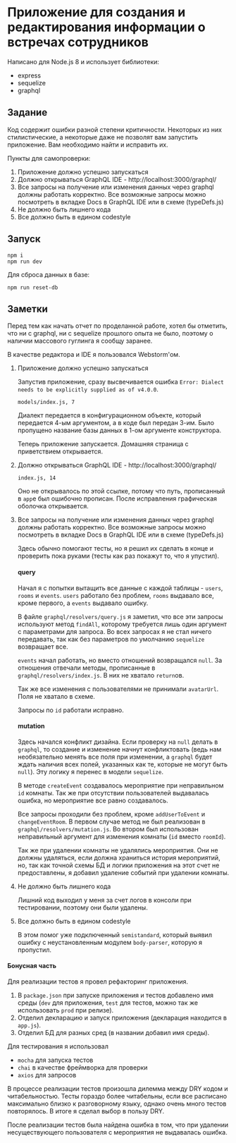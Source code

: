 # Приложение для создания и редактирования информации о встречах сотрудников

Написано для Node.js 8 и использует библиотеки:
* express
* sequelize
* graphql

## Задание
Код содержит ошибки разной степени критичности. Некоторых из них стилистические, а некоторые даже не позволят вам запустить приложение. Вам необходимо найти и исправить их.

Пункты для самопроверки:
1. Приложение должно успешно запускаться
2. Должно открываться GraphQL IDE - http://localhost:3000/graphql/
3. Все запросы на получение или изменения данных через graphql должны работать корректно. Все возможные запросы можно посмотреть в вкладке Docs в GraphQL IDE или в схеме (typeDefs.js)
4. Не должно быть лишнего кода
5. Все должно быть в едином codestyle

## Запуск
```
npm i
npm run dev
```

Для сброса данных в базе:
```
npm run reset-db
```


## Заметки

Перед тем как начать отчет по проделанной работе, хотел бы отметить, что ни с graphql, ни с sequelize прошлого опыта не было, поэтому о наличии массового гуглинга я сообщу заранее.

В качестве редактора и IDE я пользовался Webstorm'ом.

1. Приложение должно успешно запускаться

    Запустив приложение, сразу высвечивается ошибка `Error: Dialect needs to be explicitly supplied as of v4.0.0`.
    
    `models/index.js, 7`
    
    Диалект передается в конфигурационном объекте, который передается 4-ым аргументом, а в коде был передан 3-им. Было пропущено название базы данных в 1-ом аргументе конструктора.
    
    Теперь приложение запускается. Домашняя страница с приветствием открывается.

2. Должно открываться GraphQL IDE - http://localhost:3000/graphql/

    `index.js, 14`
    
    Оно не открывалось по этой ссылке, потому что путь, прописанный в `app`е был ошибочно прописан. После исправления графическая оболочка открывается.
    
3. Все запросы на получение или изменения данных через graphql должны работать корректно. Все возможные запросы можно посмотреть в вкладке Docs в GraphQL IDE или в схеме (typeDefs.js)

    Здесь обычно помогают тесты, но я решил их сделать в конце и проверить пока руками (тесты как раз покажут то, что я упустил).
    
    #### query

    Начал я с попытки вытащить все данные с каждой таблицы - `users`, `rooms` и `events`. `users` работало без проблем, `rooms` выдавало все, кроме первого, а `еvents` выдавало ошибку.
    
    В файле `graphql/resolvers/query.js` я заметил, что все эти запросы используют метод `findAll`, которому требуется лишь один аргумент с параметрами для запроса. Во всех запросах я не стал ничего передавать, так как без параметров по умолчанию `sequelize` возвращает все.
    
    `events` начал работать, но вместо отношений возвращался `null`. За отношения отвечали методы, прописанные в `graphql/resolvers/index.js`. В них не хватало `return`ов.
    
    Так же все изменения с пользователями не принимали `avatarUrl`. Поля не хватало в схеме.
    
    Запросы по `id` работали исправно.
    
    #### mutation
    
    Здесь начался конфликт дизайна. Если проверку на `null` делать в `graphql`, то создание и изменение начнут конфликтовать (ведь нам необязательно менять все поля при изменении, а `graphql` будет ждать наличия всех полей, указанных как те, которые не могут быть `null`). Эту логику я перенес в модели `sequelize`.
    
    В методе `createEvent` создавалось мероприятие при неправильном `id` комнаты. Так же при отсутствии пользователей выдавалась ошибка, но мероприятие все равно создавалось.
    
    Все запросы проходили без проблем, кроме `addUserToEvent` и `changeEventRoom`. В первом случае метод не был реализован в `graphql/resolvers/mutation.js`. Во втором был использован неправильный аргумент для изменения комнаты (`id` вместо `roomId`).
    
    Так же при удалении комнаты не удалялись мероприятия. Они не должны удаляться, если должна храниться история мероприятий, но, так как точной схемы БД и логики приложения на этот счет не предоставлены, я добавил удаление событий при удалении комнаты.
    
4. Не должно быть лишнего кода

    Лишний код выходил у меня за счет логов в консоли при тестировании, поэтому они были удалены.
    
5. Все должно быть в едином codestyle

    В этом помог уже подключенный `semistandard`, который выявил ошибку с неустановленным модулем `body-parser`, которую я пропустил.
    
#### Бонусная часть

Для реализации тестов я провел рефакторинг приложения.

1. В `package.json` при запуске приложения и тестов добавлено имя среды (`dev` для приложения, `test` для тестов, можно так же использовать `prod` при релизе).
2. Отделил декларацию и запуск приложения (декларация находится в `app.js`).
3. Отделил БД для разных сред (в названии добавил имя среды).

Для тестирования я использовал

* `mocha` для запуска тестов
* `chai` в качестве фреймворка для проверки
* `axios` для запросов

В процессе реализации тестов произошла дилемма между DRY кодом и читабельностью. Тесты гораздо более читабельны, если все расписано максимально близко к разговорному языку, однако очень много тестов повторялось. В итоге я сделал выбор в пользу DRY.

После реализации тестов была найдена ошибка в том, что при удалении несуществующего пользователя с мероприятия не выдавалась ошибка.
